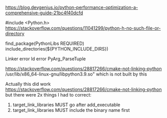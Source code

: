 https://blog.devgenius.io/python-performance-optimization-a-comprehensive-guide-21bc4f40dcfd


#include <Python.h>
https://stackoverflow.com/questions/11041299/python-h-no-such-file-or-directory

find_package(PythonLibs REQUIRED)
include_directories(${PYTHON_INCLUDE_DIRS})


Linker error
ld error PyArg_ParseTuple

https://stackoverflow.com/questions/28817266/cmake-not-linking-python
/usr/lib/x86_64-linux-gnu/libpython3.9.so" which is not built by this

Actually this did work
https://stackoverflow.com/questions/28817266/cmake-not-linking-python
but there were 2x things I had to correct:
01. target_link_libraries MUST go after add_executable
02. target_link_libraries MUST include the binary name first
